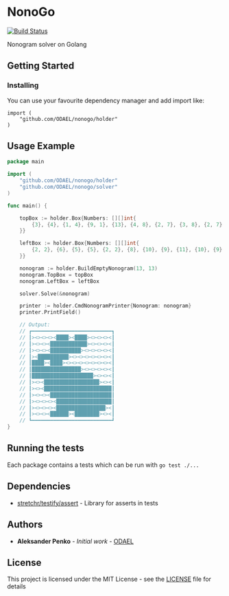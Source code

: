# NonoGo
[![Build Status](https://travis-ci.org/ODAEL/nonogo.svg?branch=master)](https://travis-ci.org/ODAEL/nonogo)

Nonogram solver on Golang

## Getting Started



### Installing

You can use your favourite dependency manager and add import like:

```gotemplate
import (
    "github.com/ODAEL/nonogo/holder"
)
```

## Usage Example

```go
package main

import (
	"github.com/ODAEL/nonogo/holder"
	"github.com/ODAEL/nonogo/solver"
)

func main() {

	topBox := holder.Box{Numbers: [][]int{
		{3}, {4}, {1, 4}, {9, 1}, {13}, {4, 8}, {2, 7}, {3, 8}, {2, 7}, {7}, {6}, {4}, {3},
	}}

	leftBox := holder.Box{Numbers: [][]int{
		{2, 2}, {6}, {5}, {5}, {2, 2}, {8}, {10}, {9}, {11}, {10}, {9}, {8}, {3, 4},
	}}

	nonogram := holder.BuildEmptyNonogram(13, 13)
	nonogram.TopBox = topBox
	nonogram.LeftBox = leftBox

	solver.Solve(&nonogram)

	printer := holder.CmdNonogramPrinter{Nonogram: nonogram}
	printer.PrintField()

	// Output:
	// ┏━━━━━━━━━━━━━━━━━━━━━━━━━━┓
	// ┃><><><><████><████><><><><┃
	// ┃><><><████████████><><><><┃
	// ┃><><><██████████><><><><><┃
	// ┃><██████████><><><><><><><┃
	// ┃████><████><><><><><><><><┃
	// ┃████████████████><><><><><┃
	// ┃████████████████████><><><┃
	// ┃><><██████████████████><><┃
	// ┃><><██████████████████████┃
	// ┃><><><████████████████████┃
	// ┃><><><><██████████████████┃
	// ┃><><><><████████████████><┃
	// ┃><><><██████><████████><><┃
	// ┗━━━━━━━━━━━━━━━━━━━━━━━━━━┛
}
```

## Running the tests

Each package contains a tests which can be run with `go test ./...`

## Dependencies

* [stretchr/testify/assert](https://github.com/stretchr/testify/assert) - Library for asserts in tests

## Authors

* **Aleksander Penko** - *Initial work* - [ODAEL](https://github.com/ODAEL)

## License

This project is licensed under the MIT License - see the [LICENSE](LICENSE) file for details
